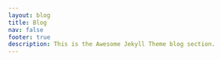 ```yaml
---
layout: blog
title: Blog
nav: false
footer: true
description: This is the Awesome Jekyll Theme blog section.
---
```

